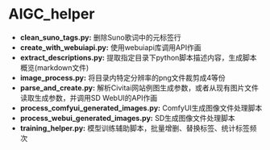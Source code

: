 # AIGC_helper
- **clean_suno_tags.py:** 删除Suno歌词中的元标签行
- **create_with_webuiapi.py:** 使用webuiapi库调用API作画
- **extract_descriptions.py:** 提取指定目录下python脚本描述内容，生成脚本概览(markdown文件)
- **image_process.py:** 将目录内特定分辨率的png文件裁剪成4等份
- **parse_and_create.py:** 解析Civitai网站例图生成参数，或者从现有图片文件读取生成参数，并调用SD WebUI的API作画
- **process_comfyui_generated_images.py:** ComfyUI生成图像文件处理脚本
- **process_webui_generated_images.py:** SD生成图像文件处理脚本
- **training_helper.py:** 模型训练辅助脚本，批量增删、替换标签、统计标签频次
